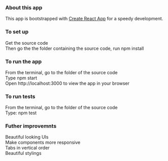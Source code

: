 ### About this app

This app is bootstrapped with [Create React App](https://github.com/facebook/create-react-app) for a speedy development.

### To set up

Get the source code\
Then go the the folder containing the source code, run npm install

### To run the app

From the terminal, go to the folder of the source code\
Type npm start\
Open http://localhost:3000 to view the app in your browser

### To run tests

From the terminal, go to the folder of the source code\
Type: npm test

### Futher improvemnts

Beautiful looking UIs\
Make components more responsive\
Tabs in vertical order\
Beautiful stylings
